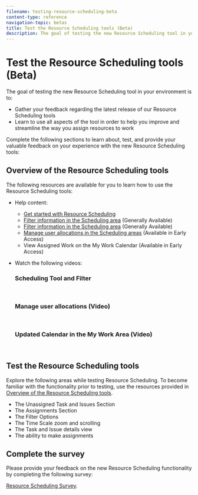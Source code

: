 ```yaml
---
filename: testing-resource-scheduling-beta
content-type: reference
navigation-topic: betas
title: Test the Resource Scheduling tools (Beta)
description: The goal of testing the new Resource Scheduling tool in your environment is to:
---
```


# Test the Resource Scheduling tools (Beta)

The goal of testing the new Resource Scheduling&nbsp;tool in your environment is to:

* Gather your feedback regarding the latest release of our Resource Scheduling tools 
* Learn to use all aspects of the tool in order to help you improve and streamline&nbsp;the way you assign resources to work

Complete the following sections to learn about, test, and provide your valuable feedback&nbsp;on your experience with the new Resource Scheduling tools:

## Overview of the Resource Scheduling tools

The following resources are available for you to learn how to use the Resource Scheduling tools:

* Help content:

  * [Get started with Resource Scheduling](../../resource-mgmt/resource-scheduling/get-started-resource-scheduling.md) 
  * [Filter information in the Scheduling area](../../resource-mgmt/resource-scheduling/filter-scheduling-area.md)&nbsp;(Generally Available)
  * [Filter information in the Scheduling area](../../resource-mgmt/resource-scheduling/filter-scheduling-area.md)&nbsp;(Generally Available)
  * [Manage user allocations in the Scheduling areas](../../resource-mgmt/resource-scheduling/manage-allocations-scheduling-areas.md)&nbsp;(Available in Early Access)
  * View Assigned Work on the My Work Calendar&nbsp;(Available in Early Access)

* Watch the following videos:

  ### Scheduling Tool and Filter

  &nbsp;

  ### Manage user allocations (Video)

  &nbsp;

  ### Updated Calendar in the My Work Area (Video)

  &nbsp;

## Test the Resource Scheduling tools

Explore the following areas while testing Resource Scheduling. To become familiar with the functionality prior to testing, use the resources provided in&nbsp; [Overview of the Resource Scheduling tools](#understanding-the-resource-scheduling-tools).

* The Unassigned Task and Issues Section
* The Assignments Section
* The Filter Options
* The Time Scale zoom and scrolling&nbsp;
* The Task and Issue details view
* The ability to make assignments&nbsp;

## Complete the survey

Please provide your feedback on the new Resource Scheduling functionality by completing the following survey:

[Resource Scheduling Survey](http://survey.qualtrics.com/SE/?SID=SV_a9jnbRZU5ni6p7v).
